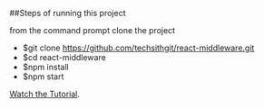 ##Steps of running this project

from the command prompt clone the project

* $git clone https://github.com/techsithgit/react-middleware.git
* $cd react-middleware
* $npm install
* $npm start

[Watch the Tutorial](https://youtu.be/grZ4BVcFmeA).
